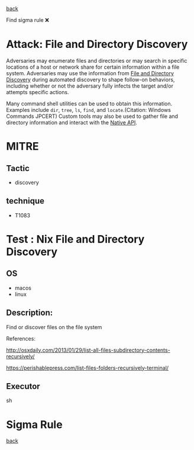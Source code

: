 
[back](../index.md)

Find sigma rule :x: 

# Attack: File and Directory Discovery 

Adversaries may enumerate files and directories or may search in specific locations of a host or network share for certain information within a file system. Adversaries may use the information from [File and Directory Discovery](https://attack.mitre.org/techniques/T1083) during automated discovery to shape follow-on behaviors, including whether or not the adversary fully infects the target and/or attempts specific actions.

Many command shell utilities can be used to obtain this information. Examples include <code>dir</code>, <code>tree</code>, <code>ls</code>, <code>find</code>, and <code>locate</code>.(Citation: Windows Commands JPCERT) Custom tools may also be used to gather file and directory information and interact with the [Native API](https://attack.mitre.org/techniques/T1106).

# MITRE
## Tactic
  - discovery


## technique
  - T1083


# Test : Nix File and Directory Discovery
## OS
  - macos
  - linux


## Description:
Find or discover files on the file system

References:

http://osxdaily.com/2013/01/29/list-all-files-subdirectory-contents-recursively/

https://perishablepress.com/list-files-folders-recursively-terminal/


## Executor
sh

# Sigma Rule


[back](../index.md)
